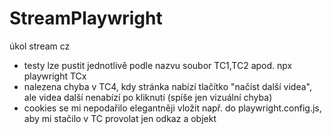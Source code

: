 # StreamPlaywright
úkol stream cz

- testy lze pustit jednotlivě podle nazvu soubor TC1,TC2 apod. npx playwright TCx
- nalezena chyba v TC4, kdy stránka nabízí tlačítko "načíst další videa", ale videa další nenabízí po kliknutí (spíše jen vizuální chyba)
- cookies se mi nepodařilo elegantněji vložit např. do playwright.config.js, aby mi stačilo v TC provolat jen odkaz a objekt
